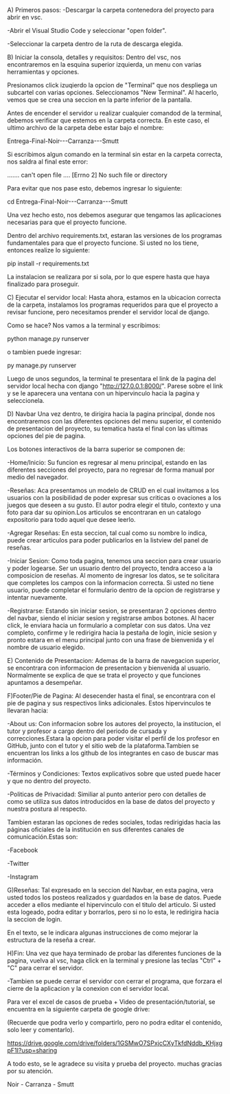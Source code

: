 A) Primeros pasos:
-Descargar la carpeta contenedora del proyecto para abrir en vsc.

-Abrir el Visual Studio Code y seleccionar "open folder".

-Seleccionar la carpeta dentro de la ruta de descarga elegida.

B) Iniciar la consola, detalles y requisitos:
Dentro del vsc, nos encontraremos en la esquina superior izquierda, un menu con varias herramientas y opciones.

Presionamos click izuqierdo la opcion de "Terminal" que nos despliega un subcartel con varias opciones. Seleccionamos "New Terminal". Al hacerlo, vemos que se crea una seccion en la parte inferior de la pantalla.

Antes de encender el servidor u realizar cualquier comandod de la terminal, debemos verificar que estemos en la carpeta correcta. En este caso, el ultimo archivo de la carpeta debe estar bajo el nombre:

Entrega-Final-Noir---Carranza---Smutt

Si escribimos algun comando en la terminal sin estar en la carpeta correcta, nos saldra al final este error:

....... can't open file .... [Errno 2] No such file or directory

Para evitar que nos pase esto, debemos ingresar lo siguiente:

cd Entrega-Final-Noir---Carranza---Smutt

Una vez hecho esto, nos debemos asegurar que tengamos las aplicaciones necesarias para que el proyecto funcione.

Dentro del archivo requirements.txt, estaran las versiones de los programas fundamentales para que el proyecto funcione. Si usted no los tiene, entonces realize lo siguiente:

pip install -r requirements.txt

La instalacion se realizara por si sola, por lo que espere hasta que haya finalizado para proseguir.

C) Ejecutar el servidor local:
Hasta ahora, estamos en la ubicacion correcta de la carpeta, instalamos los programas requeridos para que el proyecto a revisar funcione, pero necesitamos prender el servidor local de django.

Como se hace? Nos vamos a la terminal y escribimos:

python manage.py runserver

o tambien puede ingresar:

py manage.py runserver

Luego de unos segundos, la terminal te presentara el link de la pagina del servidor local hecha con django "http://127.0.0.1:8000/". Parese sobre el link y se le aparecera una ventana con un hipervinculo hacia la pagina y seleccionela.

D) Navbar
Una vez dentro, te dirigira hacia la pagina principal, donde nos encontraremos con las diferentes opciones del menu superior, el contenido de presentacion del proyecto, su tematica hasta el final con las ultimas opciones del pie de pagina.

Los botones interactivos de la barra superior se componen de:

-Home/Inicio: Su funcion es regresar al menu principal, estando en las diferentes secciones del proyecto, para no regresar de forma manual por medio del navegador.

-Reseñas: Aca presentamos un modelo de CRUD en el cual invitamos a los usuarios con la posibilidad de poder expresar sus criticas o ovaciones a los juegos que deseen a su gusto. El autor podra elegir el titulo, contexto y una foto para dar su opinion.Los articulos se encontraran en un catalogo expositorio para todo aquel que desee leerlo.

-Agregar Reseñas: En esta seccion, tal cual como su nombre lo indica, puede crear articulos para poder publicarlos en la listview del panel de reseñas.

-Iniciar Sesion: Como toda pagina, tenemos una seccion para crear usuario y poder logearse. Ser un usuario dentro del proyecto, tendra acceso a la composicion de reseñas. Al momento de ingresar los datos, se te solicitara que completes los campos con la informacion correcta. Si usted no tiene usuario, puede completar el formulario dentro de la opcion de registrarse y intentar nuevamente.

-Registrarse: Estando sin iniciar sesion, se presentaran 2 opciones dentro del navbar, siendo el iniciar sesion y registrarse ambos botones. Al hacer click, le enviara hacia un formulario a completar con sus datos. Una vez completo, confirme y le redirigira hacia la pestaña de login, inicie sesion y pronto estara en el menu principal junto con una frase de bienvenida y el nombre de usuario elegido.

E) Contenido de Presentacion:
Ademas de la barra de navegacion superior, se encontrara con informacion de presentacion y bienvenida al usuario. Normalmente se explica de que se trata el proyecto y que funciones apuntamos a desempeñar.

F)Footer/Pie de Pagina:
Al desecender hasta el final, se encontrara con el pie de pagina y sus respectivos links adicionales. Estos hipervinculos te llevaran hacia:

-About us: Con informacion sobre los autores del proyecto, la institucion, el tutor y profesor a cargo dentro del periodo de cursada y correcciones.Estara la opcion para poder visitar el perfil de los profesor en GitHub, junto con el tutor y el sitio web de la plataforma.Tambien se encuentran los links a los github de los integrantes en caso de buscar mas información.

-Términos y Condiciones: Textos explicativos sobre que usted puede hacer y que no dentro del proyecto.

-Politicas de Privacidad: Similiar al punto anterior pero con detalles de como se utiliza sus datos introducidos en la base de datos del proyecto y nuestra postura al respecto.

Tambien estaran las opciones de redes sociales, todas redirigidas hacia las páginas oficiales de la institución en sus diferentes canales de comunicación.Estas son:

-Facebook

-Twitter

-Instagram

G)Reseñas:
Tal expresado en la seccion del Navbar, en esta pagina, vera usted todos los posteos realizados y guardados en la base de datos. Puede acceder a ellos mediante el hipervinculo con el titulo del articulo. Si usted esta logeado, podra editar y borrarlos, pero si no lo esta, le redirigira hacia la seccion de login.

En el texto, se le indicara algunas instrucciones de como mejorar la estructura de la reseña a crear.

H)Fin:
Una vez que haya terminado de probar las diferentes funciones de la pagina, vuelva al vsc, haga click en la terminal y presione las teclas "Ctrl" + "C" para cerrar el servidor.

-Tambien se puede cerrar el servidor con cerrar el programa, que forzara el cierre de la aplicacion y la conexion con el servidor local.

Para ver el excel de casos de prueba + Video de presentación/tutorial, se encuentra en la siguiente carpeta de google drive:

(Recuerde que podra verlo y compartirlo, pero no podra editar el contenido, solo leer y comentarlo).

https://drive.google.com/drive/folders/1GSMwO7SPxjcCXyTkfdNddb_KHjxgpF1I?usp=sharing

A todo esto, se le agradece su visita y prueba del proyecto. muchas gracias por su atención.

Noir - Carranza - Smutt
